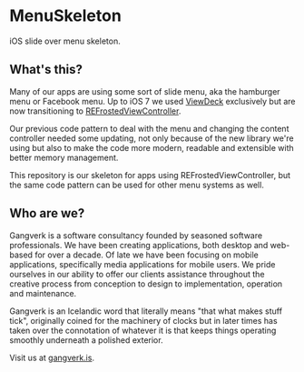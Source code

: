# MenuSkeleton
iOS slide over menu skeleton.

## What's this?
Many of our apps are using some sort of slide menu, aka the hamburger menu or Facebook menu. Up to iOS 7 we used [ViewDeck](https://github.com/Inferis/ViewDeck) exclusively but are now transitioning to [REFrostedViewController](https://github.com/romaonthego/REFrostedViewController).

Our previous code pattern to deal with the menu and changing the content controller needed some updating, not only because of the new library we're using but also to make the code more modern, readable and extensible with better memory management.

This repository is our skeleton for apps using REFrostedViewController, but the same code pattern can be used for other menu systems as well.

## Who are we?
Gangverk is a software consultancy founded by seasoned software professionals. We have been creating applications, both desktop and web-based for over a decade. Of late we have been focusing on mobile applications, specifically media applications for mobile users. We pride ourselves in our ability to offer our clients assistance throughout the creative process from conception to design to implementation, operation and maintenance.

Gangverk is an Icelandic word that literally means "that what makes stuff tick", originally coined for the machinery of clocks but in later times has taken over the connotation of whatever it is that keeps things operating smoothly underneath a polished exterior.

Visit us at [gangverk.is](http://www.gangverk.is).